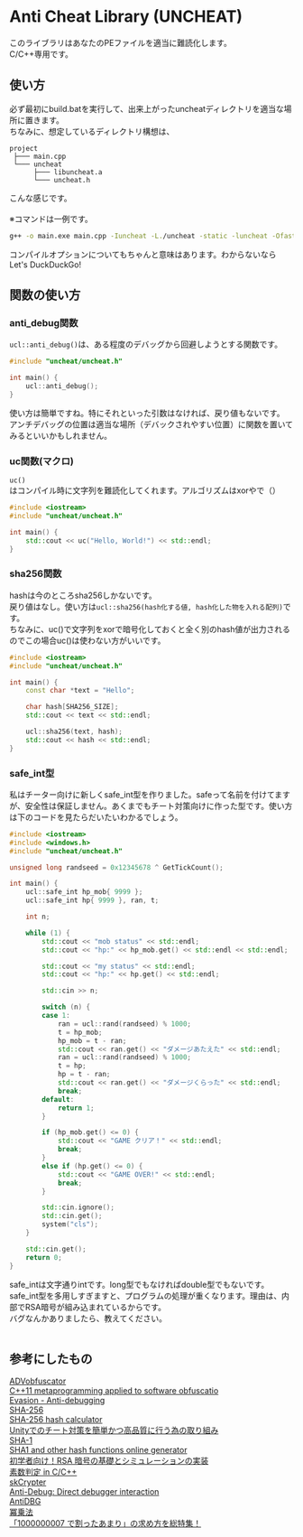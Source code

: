# Anti Cheat Library (UNCHEAT)
このライブラリはあなたのPEファイルを適当に難読化します。<br>
C/C++専用です。

## 使い方
必ず最初にbuild.batを実行して、出来上がったuncheatディレクトリを適当な場所に置きます。<br>
ちなみに、想定しているディレクトリ構想は、<br>
```
project
 ├─── main.cpp
 └─── uncheat
      ├─── libuncheat.a
      └─── uncheat.h
```
こんな感じです。<br>
<br>
※コマンドは一例です。
```bash
g++ -o main.exe main.cpp -Iuncheat -L./uncheat -static -luncheat -Ofast -s -Wall -Wextra
```
コンパイルオプションについてもちゃんと意味はあります。わからないならLet's DuckDuckGo!


## 関数の使い方

### anti_debug関数
`ucl::anti_debug()`は、ある程度のデバッグから回避しようとする関数です。
```cpp
#include "uncheat/uncheat.h"

int main() {
    ucl::anti_debug();
}
```
使い方は簡単ですね。特にそれといった引数はなければ、戻り値もないです。<br>
アンチデバッグの位置は適当な場所（デバックされやすい位置）に関数を置いてみるといいかもしれません。

### uc関数(マクロ)
`uc()`はコンパイル時に文字列を難読化してくれます。アルゴリズムはxorやで（）

```cpp
#include <iostream>
#include "uncheat/uncheat.h"

int main() {
    std::cout << uc("Hello, World!") << std::endl;
}
```

### sha256関数
hashは今のところsha256しかないです。<br>
戻り値はなし。使い方は`ucl::sha256(hash化する値, hash化した物を入れる配列)`です。<br>
ちなみに、uc()で文字列をxorで暗号化しておくと全く別のhash値が出力されるのでこの場合uc()は使わない方がいいです。<br>
```cpp
#include <iostream>
#include "uncheat/uncheat.h"

int main() {
    const char *text = "Hello";

    char hash[SHA256_SIZE];
    std::cout << text << std::endl;

    ucl::sha256(text, hash);
    std::cout << hash << std::endl;
}
```

### safe_int型
私はチーター向けに新しくsafe_int型を作りました。safeって名前を付けてますが、安全性は保証しません。あくまでもチート対策向けに作った型です。使い方は下のコードを見たらだいたいわかるでしょう。
```cpp
#include <iostream>
#include <windows.h>
#include "uncheat/uncheat.h"

unsigned long randseed = 0x12345678 ^ GetTickCount();

int main() {
    ucl::safe_int hp_mob{ 9999 };
    ucl::safe_int hp{ 9999 }, ran, t;

    int n;

    while (1) {
        std::cout << "mob status" << std::endl;
        std::cout << "hp:" << hp_mob.get() << std::endl << std::endl;

        std::cout << "my status" << std::endl;
        std::cout << "hp:" << hp.get() << std::endl;

        std::cin >> n;

        switch (n) {
        case 1:
            ran = ucl::rand(randseed) % 1000;
            t = hp_mob;
            hp_mob = t - ran;
            std::cout << ran.get() << "ダメージあたえた" << std::endl;
            ran = ucl::rand(randseed) % 1000;
            t = hp;
            hp = t - ran;
            std::cout << ran.get() << "ダメージくらった" << std::endl;
            break;
        default:
            return 1;
        }

        if (hp_mob.get() <= 0) {
            std::cout << "GAME クリア！" << std::endl;
            break;
        }
        else if (hp.get() <= 0) {
            std::cout << "GAME OVER!" << std::endl;
            break;
        }

        std::cin.ignore();
        std::cin.get();
        system("cls");
    }

    std::cin.get();
    return 0;
}
```
safe_intは文字通りintです。long型でもなければdouble型でもないです。<br>
safe_int型を多用しすぎますと、プログラムの処理が重くなります。理由は、内部でRSA暗号が組み込まれているからです。<br>
バグなんかありましたら、教えてください。<br><br>

## 参考にしたもの
[ADVobfuscator](https://github.com/andrivet/ADVobfuscator/tree/master/DocCode) <br>
[C++11 metaprogramming
applied to software obfuscatio](https://www.blackhat.com/docs/eu-14/materials/eu-14-Andrivet-C-plus-plus11-Metaprogramming-Applied-To-software-Obfuscation-wp.pdf) <br>
[Evasion - Anti-debugging](https://www.vx-underground.org/#E:/root/Papers/Windows/Evasion%20-%20Anti-debugging) <br>
[SHA-256](https://github.com/983/SHA-256/) <br>
[SHA-256 hash calculator](https://xorbin.com/tools/sha256-hash-calculator) <br>
[Unityでのチート対策を簡単かつ高品質に行う為の取り組み](https://www.youtube.com/watch?v=O1-a5DQxroo) <br>
[SHA-1](http://jackseven.s22.xrea.com/programming/sha1.html) <br>
[SHA1 and other hash functions online generator](http://www.sha1-online.com/) <br>
[初学者向け！RSA 暗号の基礎とシミュレーションの実装](https://cham.space/rsa/) <br>
[素数判定 in C/C++](https://qiita.com/EqualL2/items/b3c2530c458f8450d390) <br>
[skCrypter](https://github.com/skadro-official/skCrypter) <br>
[Anti-Debug: Direct debugger interaction](https://anti-debug.checkpoint.com/techniques/interactive.html) <br>
[AntiDBG](https://github.com/HackOvert/AntiDBG/) <br>
[冪乗法](https://tbasic.org/reference/old/power.html) <br>
[「1000000007 で割ったあまり」の求め方を総特集！](https://qiita.com/drken/items/3b4fdf0a78e7a138cd9a) <br>
